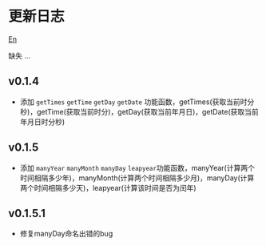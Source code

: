 # 更新日志

[En](./README.md)

缺失
...

## v0.1.4
 - 添加 `getTimes` `getTime` `getDay` `getDate` 功能函数，getTimes(获取当前时分秒)，getTime(获取当前时分)，getDay(获取当前年月日)，getDate(获取当前年月日时分秒)

## v0.1.5
 - 添加 `manyYear` `manyMonth` `manyDay` `leapyear`功能函数，manyYear(计算两个时间相隔多少年)，manyMonth(计算两个时间相隔多少月)，manyDay(计算两个时间相隔多少天)，leapyear(计算该时间是否为闰年)

## v0.1.5.1
 - 修复manyDay命名出错的bug


